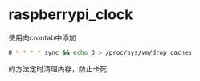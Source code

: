 # raspberrypi_clock
使用向crontab中添加
```bash
0 * * * * sync && echo 3 > /proc/sys/vm/drop_caches
```
的方法定时清理内存，防止卡死
